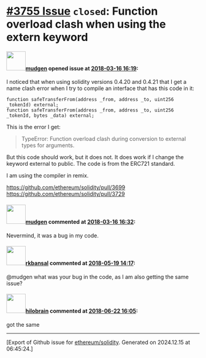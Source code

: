 # [\#3755 Issue](https://github.com/ethereum/solidity/issues/3755) `closed`: Function overload clash when using the extern keyword

#### <img src="https://avatars.githubusercontent.com/u/49092?u=e839203b6d7460e1a1907d4d8071a7fe351dce67&v=4" width="50">[mudgen](https://github.com/mudgen) opened issue at [2018-03-16 16:19](https://github.com/ethereum/solidity/issues/3755):

I noticed that when using solidity versions  0.4.20 and  0.4.21 that I get a name clash error when I try to compile an interface that has this code in it: 
```
function safeTransferFrom(address _from, address _to, uint256 _tokenId) external; 
function safeTransferFrom(address _from, address _to, uint256 _tokenId, bytes _data) external;
```
This is the error I get:
> TypeError: Function overload clash during conversion to external types for arguments.

But this code should work, but it does not.  It does work if I change the keyword external to public.
The code is from the ERC721 standard.

I am using the compiler in remix.

https://github.com/ethereum/solidity/pull/3699
https://github.com/ethereum/solidity/pull/3729

#### <img src="https://avatars.githubusercontent.com/u/49092?u=e839203b6d7460e1a1907d4d8071a7fe351dce67&v=4" width="50">[mudgen](https://github.com/mudgen) commented at [2018-03-16 16:32](https://github.com/ethereum/solidity/issues/3755#issuecomment-373770022):

Nevermind, it was a bug in my code.

#### <img src="https://avatars.githubusercontent.com/u/19930635?u=850e27e4ebadd1ecaa9920d62fa3f2fb8f69759f&v=4" width="50">[rkbansal](https://github.com/rkbansal) commented at [2018-05-19 14:17](https://github.com/ethereum/solidity/issues/3755#issuecomment-390407997):

@mudgen what was your bug in the code, as I am also getting the same issue?

#### <img src="https://avatars.githubusercontent.com/u/30834921?v=4" width="50">[hilobrain](https://github.com/hilobrain) commented at [2018-06-22 16:05](https://github.com/ethereum/solidity/issues/3755#issuecomment-399494110):

got the same


-------------------------------------------------------------------------------



[Export of Github issue for [ethereum/solidity](https://github.com/ethereum/solidity). Generated on 2024.12.15 at 06:45:24.]

